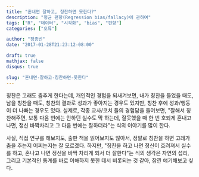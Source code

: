 ```yaml
---
title: "혼내면 잘하고, 칭찬하면 못한다?"
description: "평균 편향(Regression bias/fallacy)에 관하여"
tags: ["R", "데이터", "시각화", "bias", "편향"]
categories: ["오류"]

author: "정종빈"
date: "2017-01-28T21:23:12-08:00"

draft: true
mathjax: false
disqus: true

slug: "혼내면-잘하고-칭찬하면-못한다"
---
```




칭찬은 고래도 춤추게 한다는데, 개인적인 경험을 되새겨보면, 내가 칭찬을 들었을
때도, 남을 칭찬을 때도, 칭찬의 결과로 성과가 좋아지는 경우도 있지만, 칭찬 후에 
성과/행동이 더 나빠는 경우도 있다. 
실제로, 각종 교사/코치 들의 경험담을 들어보면, "잘해서 칭찬해주면, 보통 다음 
번에는 안하던 실수도 막 하는데, 잘못했을 때 한 번 호되게 혼내고 나면, 정신 
바짝차리고 그 다음 번에는 잘하더라"는 식의 이야기를 많이 한다.

사실, 직접 연구를 해보지도, 출판 책을 읽어보지도 않아서, 정말로 칭찬을 
하면 고래가 춤을 추는지 어쩌는지는 잘 모르겠다.
하지만, "칭찬을 하고 나면 정신이 흐려져서 실수를 하고, 혼나고 나면 정신을 바짝
차리게 되서 더 잘한다"는 식의 생각은 자연의 섭리, 그리고 기본적인 통계를
바로 이해하지 못한 데서 비롯되는 것 같아, 잠깐 얘기해보고 싶다. 

